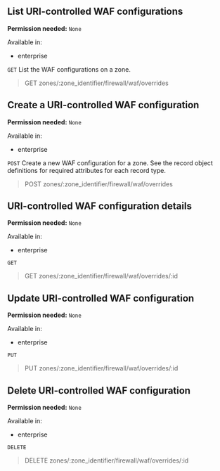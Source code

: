 ## List URI-controlled WAF configurations

**Permission needed:** `None`

Available in:

* enterprise

`GET` List the WAF configurations on a zone.

> GET zones/:zone_identifier/firewall/waf/overrides


## Create a URI-controlled WAF configuration

**Permission needed:** `None`

Available in:

* enterprise

`POST` Create a new WAF configuration for a zone. See the record object definitions for required attributes for each record type.

> POST zones/:zone_identifier/firewall/waf/overrides


## URI-controlled WAF configuration details

**Permission needed:** `None`

Available in:

* enterprise

`GET` 

> GET zones/:zone_identifier/firewall/waf/overrides/:id


## Update URI-controlled WAF configuration

**Permission needed:** `None`

Available in:

* enterprise

`PUT` 

> PUT zones/:zone_identifier/firewall/waf/overrides/:id


## Delete URI-controlled WAF configuration

**Permission needed:** `None`

Available in:

* enterprise

`DELETE` 

> DELETE zones/:zone_identifier/firewall/waf/overrides/:id
